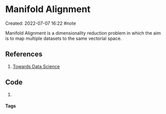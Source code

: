 # Manifold Alignment
Created: 2022-07-07 16:22
#note

Manifold Alignment is a dimensionality reduction problem in which the aim is to map multiple datasets to the same vectorial space.

## References
1. [Towards Data Science](https://towardsdatascience.com/manifold-alignment-c67fc3fc1a1c)

## Code
1. 

#### Tags